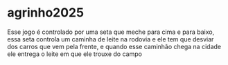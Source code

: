 # agrinho2025
Esse jogo é controlado por uma seta que meche para cima e para baixo, essa seta controla um caminha de leite na rodovia e ele tem que desviar dos carros que vem pela frente, e quando esse caminhão chega na cidade ele entrega o leite em que ele trouxe do campo
